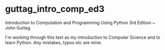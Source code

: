 # guttag_intro_comp_ed3
Introduction to Computation and Programming Using Python 3rd Edition ~ John Guttag

I'm working through this text as my introduction to Computer Science and to learn Python.
Any mistakes, typos etc are mine.
